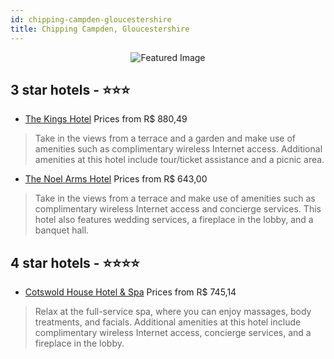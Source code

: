 ```yaml
---
id: chipping-campden-gloucestershire
title: Chipping Campden, Gloucestershire
---
```


<center><img src="https://i.travelapi.com/hotels/8000000/7850000/7847600/7847572/20fcab52_z.jpg" alt="Featured Image" /></center>


##  3 star hotels - ⭐️⭐️⭐️

-    [The Kings Hotel](https://us.hurb.com/hotels/chipping-campden/the-kings-hotel-JNP-JP396416?cmp=18055) Prices from R$ 880,49
   > Take in the views from a terrace and a garden and make use of amenities such as complimentary wireless Internet access. Additional amenities at this hotel include tour/ticket assistance and a picnic area.
-    [The Noel Arms Hotel](https://us.hurb.com/hotels/chipping-campden/the-noel-arms-hotel-JNP-JP409628?cmp=18055) Prices from R$ 643,00
   > Take in the views from a terrace and make use of amenities such as complimentary wireless Internet access and concierge services. This hotel also features wedding services, a fireplace in the lobby, and a banquet hall.

##  4 star hotels - ⭐️⭐️⭐️⭐️

-    [Cotswold House Hotel & Spa](https://us.hurb.com/hotels/chipping-campden/cotswold-house-hotel-spa-JNP-JP262538?cmp=18055) Prices from R$ 745,14
   > Relax at the full-service spa, where you can enjoy massages, body treatments, and facials. Additional amenities at this hotel include complimentary wireless Internet access, concierge services, and a fireplace in the lobby.
